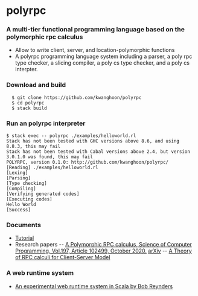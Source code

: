 # polyrpc

### A multi-tier functional programming language based on the polymorphic rpc calculus
 - Allow to write client, server, and location-polymorphic functions
 - A polyrpc programming language system including a parser, a poly rpc type checker, a slicing compiler, a poly cs type checker, and a poly cs interpter.
 
### Download and build
~~~
  $ git clone https://github.com/kwanghoon/polyrpc
  $ cd polyrpc
  $ stack build
~~~ 

### Run an polyrpc interpreter
~~~
$ stack exec -- polyrpc ./examples/helloworld.rl
Stack has not been tested with GHC versions above 8.6, and using 8.8.3, this may fail
Stack has not been tested with Cabal versions above 2.4, but version 3.0.1.0 was found, this may fail
POLYRPC, version 0.1.0: http://github.com/kwanghoon/polyrpc/
[Reading] ./examples/helloworld.rl
[Lexing]
[Parsing]
[Type checking]
[Compiling]
[Verifying generated codes]
[Executing codes]
Hello World
[Success]
~~~

### Documents
 - [Tutorial](TUTORIAL.md)
 - Research papers
   -- [A Polymorphic RPC calculus, Science of Computer Programming, Vol.197, Article 102499, October 2020.](https://www.sciencedirect.com/science/article/pii/S0167642320301088) [arXiv](https://arxiv.org/abs/1910.10988)
   -- [A Theory of RPC calculi for Client-Server Model](https://www.cambridge.org/core/journals/journal-of-functional-programming/article/theory-of-rpc-calculi-for-clientserver-model/15DC9096F78E604ABD5F34A96F277EFE/share/48741a4dab3b936b9b47356fa95d481562050484)

### A web runtime system
 - [An experimental web runtime system in Scala by Bob Reynders](https://github.com/tzbob/rrpc)



